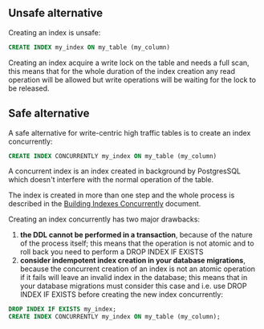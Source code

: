 ## Unsafe alternative

Creating an index is unsafe:

```sql
CREATE INDEX my_index ON my_table (my_column)
```

Creating an index acquire a write lock on the table and needs a full scan, this means that for the whole duration of the index creation any read operation will be allowed but write operations will be waiting for the lock to be released.

## Safe alternative

A safe alternative for write-centric high traffic tables is to create an index concurrently:

```sQL
CREATE INDEX CONCURRENTLY my_index ON my_table (my_column)
```

A concurrent index is an index created in background by PostgresSQL which doesn't interfere with the normal operation of the table.

The index is created in more than one step and the whole process is described in the [Building Indexes Concurrently](https://www.postgresql.org/docs/current/sql-createindex.html#SQL-CREATEINDEX-CONCURRENTLY) document.

Creating an index concurrently has two major drawbacks:

1. **the DDL cannot be performed in a transaction**, because of the nature of the process itself; this means that the operation is not atomic and to roll back you need to perform a DROP INDEX IF EXISTS
2. **consider indempotent index creation in your database migrations**, because the concurrent creation of an index is not an atomic operation if it fails will leave an invalid index in the database; this means that in your database migrations must consider this case and i.e. use DROP INDEX IF EXISTS before creating the new index concurrently:

```sql
DROP INDEX IF EXISTS my_index;
CREATE INDEX CONCURRENTLY my_index ON my_table (my_column);
```
